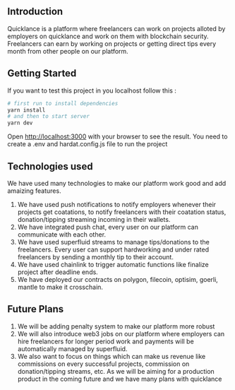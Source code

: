 ## Introduction

Quicklance is a platform where freelancers can work on projects alloted by employers on quicklance and work on them with blockchain security.
Freelancers can earn by working on projects or getting direct tips every month from other people on our platform.

## Getting Started

If you want to test this project in you localhost follow this :
```bash
# first run to install dependencies
yarn install
# and then to start server
yarn dev
```
Open [http://localhost:3000](http://localhost:3000) with your browser to see the result.
You need to create a .env and hardat.config.js file to run the project

## Technologies used

We have used many technologies to make our platform work good and add amaizing features.
1) We have used push notifications to notify employers whenever their projects get coatations, to notify freelancers with their coatation status, donation/tipping streaming incoming in their wallets.
2) We have integrated push chat, every user on our platform can communicate with each other.
3) We have used superfluid streams to manage tips/donations to the freelancers. Every user can support hardworking and under rated freelancers by sending a monthly tip to their account.
4) We have used chainlink to trigger automatic functions like finalize project after deadline ends.
5) We have deployed our contracts on polygon, filecoin, optisim, goerli, mantle to make it crosschain.

## Future Plans

1) We will be adding penalty system to make our platform more robust
2) We will also introduce web3 jobs on our platform where employers can hire freelancers for longer period work and payments will be automatically managed by superfluid.
3) We also want to focus on things which can make us revenue like commissions on every successful projects, commission on donation/tipping streams, etc. 
As we will be aiming for a production product in the coming future and we have many plans with quicklance
